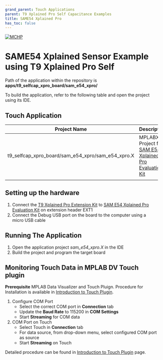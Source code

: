 ```yaml
---
grand_parent: Touch Applications
parent: T9 Xplained Pro Self Capacitance Examples
title: SAME54 Xplained Pro
has_toc: false
---
```

[![MCHP](https://www.microchip.com/ResourcePackages/Microchip/assets/dist/images/logo.png)](https://www.microchip.com)

#  SAME54 Xplained Sensor Example using T9 Xplained Pro Self  

Path of the application within the repository is **apps/t9_selfcap_xpro_board/sam_e54_xpro/**

To build the application, refer to the following table and open the project using its IDE.

## Touch Application

| Project Name      | Description                                    |
| ----------------- | ---------------------------------------------- |
| t9_selfcap_xpro_board/sam_e54_xpro/sam_e54_xpro.X    | MPLABX Project for [SAM E54 Xplained Pro Evaluation Kit](https://www.microchip.com/developmenttools/ProductDetails/atsame54-xpro)|
|||

## Setting up the hardware
1. Connect the [T9 Xplained Pro Extension Kit](https://www.microchip.com/en-us/development-tool/AC89D55A) to [SAM E54 Xplained Pro Evaluation Kit](https://www.microchip.com/en-us/development-tool/atsame54-xpro) on extension header EXT1
2. Connect the Debug USB port on the board to the computer using a micro USB cable

## Running The Application

1. Open the application project *sam_e54_xpro.X* in the IDE
2. Build the project and program the target board
## Monitoring Touch Data in MPLAB DV Touch plugin
**Prerequisite**
MPLAB Data Visualizer and Touch Pluign. Procedure for Installation is available in [Introduction to Touch Plugin](https://microchipdeveloper.com/touch:introduction-to-touch-plugin).

1. Configure COM Port
    -    Select the correct COM port in **Connection** tab
    -    Update the **Baud Rate** to 115200 in **COM Settings**
    -    Start **Streaming** for COM data
2. COM Port on Touch
    - Select Touch in **Connection** tab
    - For data source, from drop-down menu, select configured COM port as source
    - Start **Streaming** on Touch

Detailed procedure can be found in [Introduction to Touch Plugin](https://microchipdeveloper.com/touch:introduction-to-touch-plugin) page.
